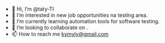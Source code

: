 - 👋 Hi, I’m @taty-TI
- 👀 I’m interested in new job opportunities na testing area.
- 🌱 I’m currently learning  automation tools for software testing.
- 💞️ I’m looking to collaborate on .
- 📫 How to reach me kymyly@gmail.com

<!---
taty-TI/taty-TI is a ✨ special ✨ repository because its `README.md` (this file) appears on your GitHub profile.
You can click the Preview link to take a look at your changes.
--->
